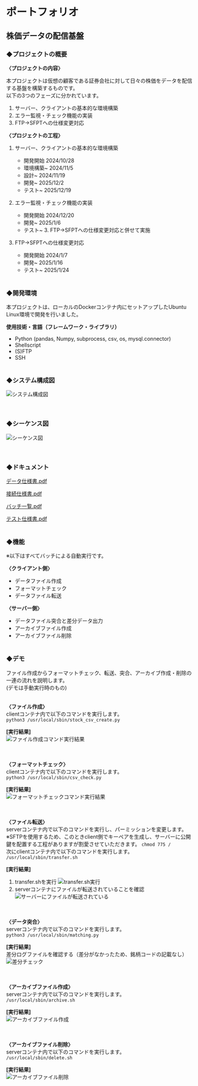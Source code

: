 # ポートフォリオ 
## 株価データの配信基盤
### ◆プロジェクトの概要  

**〈プロジェクトの内容〉**  

本プロジェクトは仮想の顧客である証券会社に対して日々の株価をデータを配信する基盤を構築するものです。  
以下の3つのフェーズに分かれています。  
  
  1. サーバー、クライアントの基本的な環境構築
  2. エラー監視・チェック機能の実装
  3. FTP→SFPTへの仕様変更対応  
  
**〈プロジェクトの工程〉**  
1. サーバー、クライアントの基本的な環境構築
    - 開発開始 2024/10/28
    - 環境構築~ 2024/11/5 
    - 設計~ 2024/11/19
    - 開発~ 2025/12/2
    - テスト~ 2025/12/19

    
2. エラー監視・チェック機能の実装
    - 開発開始 2024/12/20
    - 開発~ 2025/1/6
    - テスト~ 3. FTP→SFPTへの仕様変更対応と併せて実施

3. FTP→SFPTへの仕様変更対応
    - 開発開始 2024/1/7
    - 開発~ 2025/1/16
    - テスト~ 2025/1/24
  <br><br>
  
### ◆開発環境  
本プロジェクトは、ローカルのDockerコンテナ内にセットアップしたUbuntu Linux環境で開発を行いました。  

**使用技術・言語（フレームワーク・ライブラリ）**  
- Python (pandas, Numpy, subprocess, csv, os, mysql.connector)
- Shellscript
- (S)FTP
- SSH
<br><br>

### ◆システム構成図
![システム構成図](https://github.com/user-attachments/assets/f4a40a97-f23d-46ff-8888-19bc110135da)  
<br><br>

### ◆シーケンス図   
![シーケンス図](https://github.com/user-attachments/assets/bc649177-4db0-45b3-b0fd-4c83d7d0c6d2)  
<br><br>

### ◆ドキュメント  
[データ仕様書.pdf](https://github.com/user-attachments/files/18597028/default.pdf)

[接続仕様書.pdf](https://github.com/user-attachments/files/18597031/default.pdf)

[バッチ一覧.pdf](https://github.com/user-attachments/files/18597034/default.pdf)
 
[テスト仕様書.pdf](https://github.com/user-attachments/files/18597035/default.pdf)
<br><br>

### ◆機能  
※以下はすべてバッチによる自動実行です。  

**〈クライアント側〉**  
- データファイル作成
- フォーマットチェック
- データファイル転送

**〈サーバー側〉**  
- データファイル突合と差分データ出力
- アーカイブファイル作成
- アーカイブファイル削除
<br><br>

### ◆デモ  
ファイル作成からフォーマットチェック、転送、突合、アーカイブ作成・削除の一連の流れを説明します。  
(デモは手動実行時のもの)  
<br>

**〈ファイル作成〉**  
clientコンテナ内で以下のコマンドを実行します。  
`python3 /usr/local/sbin/stock_csv_create.py`  

**[実行結果]**  
![ファイル作成コマンド実行結果](https://github.com/user-attachments/assets/d6986601-3579-42d3-ba38-f53c1c03a722)  
<br><br> 

**〈フォーマットチェック〉**  
clientコンテナ内で以下のコマンドを実行します。  
`python3 /usr/local/sbin/csv_check.py`  

**[実行結果]**  
![フォーマットチェックコマンド実行結果](https://github.com/user-attachments/assets/be8991ec-01e4-4ea1-837b-fe5de9a01b9a)  
<br><br> 
  
**〈ファイル転送〉**  
serverコンテナ内で以下のコマンドを実行し、パーミッションを変更します。  
※SFTPを使用するため、このときclient側でキーペアを生成し、サーバーに公開鍵を配置する工程がありますが割愛させていただきます。
`chmod 775 /`  
次にclientコンテナ内で以下のコマンドを実行します。  
`/usr/local/sbin/transfer.sh`

**[実行結果]**  
1. transfer.shを実行
![transfer.sh実行](https://github.com/user-attachments/assets/8007d193-eeea-47bb-bf69-4b2a68845afe)  
2. serverコンテナにファイルが転送されていることを確認  
![サーバーにファイルが転送されている](https://github.com/user-attachments/assets/893ab6d2-a802-4c0e-9c18-5f44fd257f8b)
<br><br><br>

**〈データ突合〉**  
serverコンテナ内で以下のコマンドを実行します。  
`python3 /usr/local/sbin/matching.py`  

**[実行結果]**  
差分ログファイルを確認する（差分がなかったため、銘柄コードの記載なし）
![差分チェック](https://github.com/user-attachments/assets/f3745e57-3782-440b-a2bf-bee3ecd1cfd7)  
<br><br> 

**〈アーカイブファイル作成〉**  
serverコンテナ内で以下のコマンドを実行します。  
`/usr/local/sbin/archive.sh`  

**[実行結果]**  
![アーカイブファイル作成](https://github.com/user-attachments/assets/618f4b77-36b1-4780-80ea-abaee4a4d2af)  
<br><br> 

**〈アーカイブファイル削除〉**  
serverコンテナ内で以下のコマンドを実行します。  
`/usr/local/sbin/delete.sh`  

**[実行結果]**  
![アーカイブファイル削除](https://github.com/user-attachments/assets/5846743c-f637-465a-b0ab-7ea02d8d52a6)  












　　
